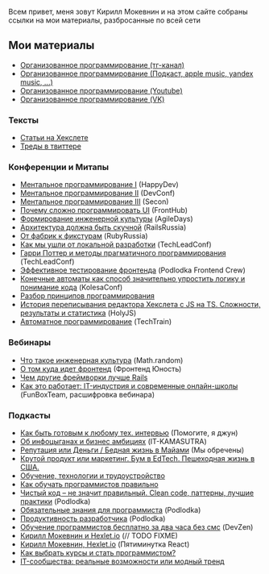 Всем привет, меня зовут Кирилл Мокевнин и на этом сайте собраны ссылки на мои материалы, разбросанные по всей сети

## Мои материалы

- [Организованное программирование (тг-канал)](https://t.me/orgprog)
- [Организованное программирование (Подкаст, apple music, yandex music, ...)](https://podcast.ru/1734325321)
- [Организованное программирование (Youtube)](https://www.youtube.com/c/KirillMokevnin)
- [Организованное программирование (VK)](https://vk.com/orgprog)

### Тексты

- [Статьи на Хекслете](https://ru.hexlet.io/u/mokevnin/blog_posts)
- [Треды в твиттере](https://guides.hexlet.io/usefull-twitter-threads/)

### Конференции и Митапы

- [Ментальное программирование I](https://www.youtube.com/watch?v=EEq1wdM2M2w) (HappyDev)
- [Ментальное программирование II](https://www.youtube.com/watch?v=vkUTX1hruF8) (DevConf)
- [Ментальное программирование III](https://www.youtube.com/watch?v=JnURhIf194s) (Secon)
- [Почему сложно программировать UI](https://www.youtube.com/watch?v=DCeNCr2tKOI) (FrontHub)
- [Формирование инженерной культуры](https://www.youtube.com/watch?v=W7GlELjRODw) (AgileDays)
- [Архитектура должна быть скучной](https://www.youtube.com/watch?v=NbMt4uFIL8c) (RailsRussia)
- [От фабрик к фикстурам](https://www.youtube.com/watch?v=whJ-6PKqGOc&lc=UgwZZup1BRDsB_oP6tp4AaABAg) (RubyRussia)
- [Как мы ушли от локальной разработки](https://www.youtube.com/watch?v=WVjz0HcAWOs) (TechLeadConf)
- [Гарри Поттер и методы прагматичного программирования](https://www.youtube.com/watch?v=zrUwYBzb9zY) (TechLeadConf)
- [Эффективное тестирование фронтенда](https://youtu.be/e9DRhxRwsfU) (Podlodka Frontend Crew)
- [Конечные автоматы как способ значительно упростить логику и понимание кода](https://youtu.be/knoVv2ncwVI) (KolesaConf)
- [Разбор принципов программирования](https://youtu.be/OPa-ZVBtV0U?t=1873)
- [История переписывания редактора Хекслета с JS на TS. Сложности, результаты и статистика](https://holyjs.ru/archive/2024%20Spring/talks/873f5ab998904ba08a8914b95c8dc6d5/?referer=%2Farchive%2F2024%2520Spring%2Fpersons%2F1ac5d28054cb4c6f8e59cfe884c28473%2F) (HolyJS)
- [Автоматное программирование](https://techtrain.ru/talks/2e5b8d73a5ee486ab9d2fb1e67ca7981/?referer=%2Fpersons%2F979c0cb57eeb4fe781c3d7404c43caa6%2F) (TechTrain)

### Вебинары

- [Что такое инженерная культура](https://www.youtube.com/watch?v=rQ_IXr1VkAA) (Math.random)
- [О том куда идет фронтенд](https://www.youtube.com/watch?v=oylJcKEuNRw) (Фронтенд Юность)
- [Чем другие фреймворки лучше Rails](https://www.youtube.com/watch?v=bP_sNPgiJKY)
- [Как это работает: IT-индустрия и современные онлайн-школы](https://medium.com/funboxteam/как-это-работает-it-индустрия-и-современные-онлайн-школы-c84b6bf80813) (FunBoxTeam, расшифровка вебинара)

### Подкасты

- [Как быть готовым к любому тех. интервью](https://www.youtube.com/watch?v=d__AzR2on5A) (Помогите, я джун)
- [Об инфоцыганах и бизнес амбициях](https://www.youtube.com/watch?v=GXVzL3AFrLw) (IT-KAMASUTRA)
- [Репутация или Деньги / Бедная жизнь в Майами](https://www.youtube.com/watch?v=UKjmafONRsg) (Мы обречены)
- [Крутой продукт или маркетинг. Бум в EdTech. Пешеходная жизнь в США.](https://www.youtube.com/watch?app=desktop&v=ChlVgqzArUg)
- [Обучение, технологии и трудоустройство](https://www.youtube.com/watch?v=0Dt8yJq34tw)
- [Как обучать программистов правильно](https://www.youtube.com/watch?v=iM-gFlCLcLk)
- [Чистый код – не значит правильный. Clean code, паттерны, лучшие практики](https://www.youtube.com/watch?v=3deXOXWlHeg) (Podlodka)
- [Обязательные знания для программиста](https://www.youtube.com/watch?v=GoAixzrElQc) (Podlodka)
- [Продуктивность разработчика](https://www.youtube.com/watch?v=ajZD5IDD72M) (Podlodka)
- [Обучение программистов бесплатно за два часа без смс](https://devzen.ru/episode-0226/) (DevZen)
- [Кирилл Мокевнин и Hexlet.io](https://podcasts.apple.com/ru/podcast/06-кирилл-мокевнин-и-hexlet-io/id1418009808?i=1000421270087) (// TODO FIXME)
- [Кирилл Мокевнин, Hexlet.io](https://podster.fm/podcasts/5minreact/e/179311/33-kirill-mokevnin-hexletio) (Пятиминутка React)
- [Как выбрать курсы и стать программистом?](https://www.youtube.com/watch?si=JSUK6XX8YLWM6_gi&v=IFPY_VMRCQ4&feature=youtu.be)
- [IT-сообщества: реальные возможности или модный тренд](https://www.youtube.com/watch?v=JQxbkqqGAOg)


